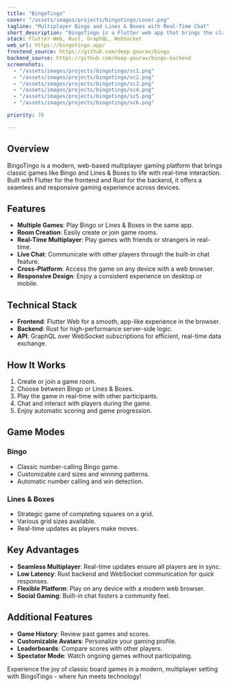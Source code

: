 ```yaml
---
title: "BingoTingo"
cover: "/assets/images/projects/bingotingo/cover.png"
tagline: "Multiplayer Bingo and Lines & Boxes with Real-Time Chat"
short_description: "BingoTingo is a Flutter web app that brings the classic games of Bingo and Lines & Boxes into the digital age. Create rooms, chat with friends, and enjoy multiplayer gaming experiences with real-time updates."
stack: Flutter Web, Rust, GraphQL, WebSocket
web_url: https://bingotingo.app/
frontend_source: https://github.com/deep-gaurav/bingo
backend_source: https://github.com/deep-gaurav/bingo-backend
screenshots:
  - "/assets/images/projects/bingotingo/sc1.png"
  - "/assets/images/projects/bingotingo/sc2.png"
  - "/assets/images/projects/bingotingo/sc3.png"
  - "/assets/images/projects/bingotingo/sc4.png"
  - "/assets/images/projects/bingotingo/sc5.png"
  - "/assets/images/projects/bingotingo/sc6.png"

priority: 70

---
```


## Overview

BingoTingo is a modern, web-based multiplayer gaming platform that brings classic games like Bingo and Lines & Boxes to life with real-time interaction. Built with Flutter for the frontend and Rust for the backend, it offers a seamless and responsive gaming experience across devices.

## Features

- **Multiple Games**: Play Bingo or Lines & Boxes in the same app.
- **Room Creation**: Easily create or join game rooms.
- **Real-Time Multiplayer**: Play games with friends or strangers in real-time.
- **Live Chat**: Communicate with other players through the built-in chat feature.
- **Cross-Platform**: Access the game on any device with a web browser.
- **Responsive Design**: Enjoy a consistent experience on desktop or mobile.

## Technical Stack

- **Frontend**: Flutter Web for a smooth, app-like experience in the browser.
- **Backend**: Rust for high-performance server-side logic.
- **API**: GraphQL over WebSocket subscriptions for efficient, real-time data exchange.

## How It Works

1. Create or join a game room.
2. Choose between Bingo or Lines & Boxes.
3. Play the game in real-time with other participants.
4. Chat and interact with players during the game.
5. Enjoy automatic scoring and game progression.

## Game Modes

### Bingo
- Classic number-calling Bingo game.
- Customizable card sizes and winning patterns.
- Automatic number calling and win detection.

### Lines & Boxes
- Strategic game of completing squares on a grid.
- Various grid sizes available.
- Real-time updates as players make moves.

## Key Advantages

- **Seamless Multiplayer**: Real-time updates ensure all players are in sync.
- **Low Latency**: Rust backend and WebSocket communication for quick responses.
- **Flexible Platform**: Play on any device with a modern web browser.
- **Social Gaming**: Built-in chat fosters a community feel.

## Additional Features

- **Game History**: Review past games and scores.
- **Customizable Avatars**: Personalize your gaming profile.
- **Leaderboards**: Compare scores with other players.
- **Spectator Mode**: Watch ongoing games without participating.

Experience the joy of classic board games in a modern, multiplayer setting with BingoTingo - where fun meets technology!